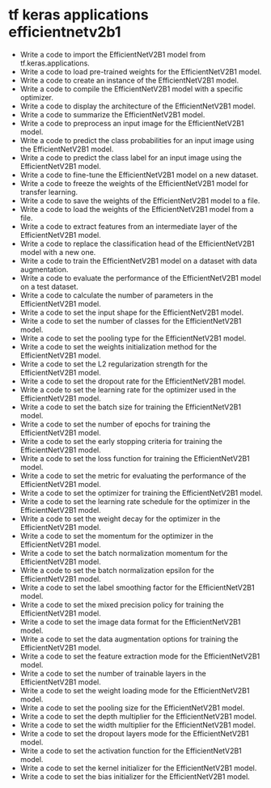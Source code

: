 # tf keras applications efficientnetv2b1

- Write a code to import the EfficientNetV2B1 model from tf.keras.applications.
- Write a code to load pre-trained weights for the EfficientNetV2B1 model.
- Write a code to create an instance of the EfficientNetV2B1 model.
- Write a code to compile the EfficientNetV2B1 model with a specific optimizer.
- Write a code to display the architecture of the EfficientNetV2B1 model.
- Write a code to summarize the EfficientNetV2B1 model.
- Write a code to preprocess an input image for the EfficientNetV2B1 model.
- Write a code to predict the class probabilities for an input image using the EfficientNetV2B1 model.
- Write a code to predict the class label for an input image using the EfficientNetV2B1 model.
- Write a code to fine-tune the EfficientNetV2B1 model on a new dataset.
- Write a code to freeze the weights of the EfficientNetV2B1 model for transfer learning.
- Write a code to save the weights of the EfficientNetV2B1 model to a file.
- Write a code to load the weights of the EfficientNetV2B1 model from a file.
- Write a code to extract features from an intermediate layer of the EfficientNetV2B1 model.
- Write a code to replace the classification head of the EfficientNetV2B1 model with a new one.
- Write a code to train the EfficientNetV2B1 model on a dataset with data augmentation.
- Write a code to evaluate the performance of the EfficientNetV2B1 model on a test dataset.
- Write a code to calculate the number of parameters in the EfficientNetV2B1 model.
- Write a code to set the input shape for the EfficientNetV2B1 model.
- Write a code to set the number of classes for the EfficientNetV2B1 model.
- Write a code to set the pooling type for the EfficientNetV2B1 model.
- Write a code to set the weights initialization method for the EfficientNetV2B1 model.
- Write a code to set the L2 regularization strength for the EfficientNetV2B1 model.
- Write a code to set the dropout rate for the EfficientNetV2B1 model.
- Write a code to set the learning rate for the optimizer used in the EfficientNetV2B1 model.
- Write a code to set the batch size for training the EfficientNetV2B1 model.
- Write a code to set the number of epochs for training the EfficientNetV2B1 model.
- Write a code to set the early stopping criteria for training the EfficientNetV2B1 model.
- Write a code to set the loss function for training the EfficientNetV2B1 model.
- Write a code to set the metric for evaluating the performance of the EfficientNetV2B1 model.
- Write a code to set the optimizer for training the EfficientNetV2B1 model.
- Write a code to set the learning rate schedule for the optimizer in the EfficientNetV2B1 model.
- Write a code to set the weight decay for the optimizer in the EfficientNetV2B1 model.
- Write a code to set the momentum for the optimizer in the EfficientNetV2B1 model.
- Write a code to set the batch normalization momentum for the EfficientNetV2B1 model.
- Write a code to set the batch normalization epsilon for the EfficientNetV2B1 model.
- Write a code to set the label smoothing factor for the EfficientNetV2B1 model.
- Write a code to set the mixed precision policy for training the EfficientNetV2B1 model.
- Write a code to set the image data format for the EfficientNetV2B1 model.
- Write a code to set the data augmentation options for training the EfficientNetV2B1 model.
- Write a code to set the feature extraction mode for the EfficientNetV2B1 model.
- Write a code to set the number of trainable layers in the EfficientNetV2B1 model.
- Write a code to set the weight loading mode for the EfficientNetV2B1 model.
- Write a code to set the pooling size for the EfficientNetV2B1 model.
- Write a code to set the depth multiplier for the EfficientNetV2B1 model.
- Write a code to set the width multiplier for the EfficientNetV2B1 model.
- Write a code to set the dropout layers mode for the EfficientNetV2B1 model.
- Write a code to set the activation function for the EfficientNetV2B1 model.
- Write a code to set the kernel initializer for the EfficientNetV2B1 model.
- Write a code to set the bias initializer for the EfficientNetV2B1 model.